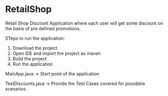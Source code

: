 # RetailShop

Retail Shop Discount Application where each user will get some discount on the basis of pre defined promotions.

STeps to run the application:
1. Download the project.
2. Open IDE and import the project as maven
3. Build the project
4. Run the application

MainApp.java -> Start point of the application

TestDiscounts.java -> Provide the Test Cases covered for possibkle scenarios.
